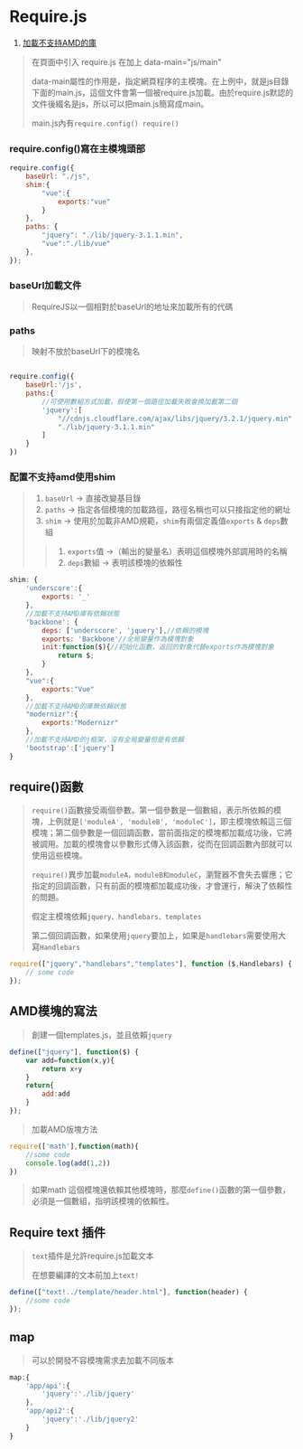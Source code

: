 # Require.js
1. [加載不支持AMD的庫](#none_amd)
> 在頁面中引入 require.js 在加上 data-main="js/main"
>
> data-main屬性的作用是，指定網頁程序的主模塊。在上例中，就是js目錄下面的main.js，這個文件會第一個被require.js加載。由於require.js默認的文件後綴名是js，所以可以把main.js簡寫成main。
>
> main.js內有`require.config() require()`

### require.config()寫在主模塊頭部
```javascript
require.config({
    baseUrl: "./js",
    shim:{
        "vue":{
            exports:"vue"
        }
    },
    paths: {
        "jquery": "./lib/jquery-3.1.1.min",
        "vue":"./lib/vue"
    },
});
```
### baseUrl加載文件
> RequireJS以一個相對於baseUrl的地址來加載所有的代碼
### paths
> 映射不放於baseUrl下的模塊名
```javascript

require.config({
    baseUrl:'/js',
    paths:{
        //可使用數組方式加載，假使第一個路徑加載失敗會換加載第二個
        'jquery':[
            "//cdnjs.cloudflare.com/ajax/libs/jquery/3.2.1/jquery.min",
            "./lib/jquery-3.1.1.min"
        ]
    }
})
```
### <span id="none_amd">配置不支持amd使用shim</span>
>1. `baseUrl` -> 直接改變基目錄
>1. `paths` -> 指定各個模塊的加載路徑，路徑名稱也可以只接指定他的網址
>1. `shim` -> 使用於加載非AMD規範，`shim`有兩個定義值`exports` & `deps`數組
>>1. `exports`值 ->（輸出的變量名）表明這個模塊外部調用時的名稱
>>2. `deps`數組 -> 表明該模塊的依賴性
```javascript
shim: {
    'underscore':{
        exports: '_'
    },
    //加載不支持AMD庫有依賴狀態
    'backbone': {
        deps: ['underscore', 'jquery'],//依賴的模塊
        exports: 'Backbone'//全局變量作為模塊對象
        init:function($){//初始化函數，返回的對象代替exports作為模塊對象
            return $;
        }
    },
    "vue":{
        exports:"Vue"
    },
    //加載不支持AMD的庫無依賴狀態
    "modernizr":{
        exports:"Modernizr"
    },
    //加載不支持AMD的j框架，沒有全局變量但是有依賴
    'bootstrap':['jquery']
}
```
## require()函數
> `require()`函數接受兩個參數。第一個參數是一個數組，表示所依賴的模塊，上例就是`['moduleA', 'moduleB', 'moduleC']`，即主模塊依賴這三個模塊；第二個參數是一個回調函數，當前面指定的模塊都加載成功後，它將被調用。加載的模塊會以參數形式傳入該函數，從而在回調函數內部就可以使用這些模塊。
>
> `require()`異步加載`moduleA，moduleB和moduleC`，瀏覽器不會失去響應；它指定的回調函數，只有前面的模塊都加載成功後，才會運行，解決了依賴性的問題。
>
> 假定主模塊依賴`jquery、handlebars、templates`
>
> 第二個回調函數，如果使用`jquery`要加上，如果是`handlebars`需要使用大寫`Handlebars`
```javascript
require(["jquery","handlebars","templates"], function ($,Handlebars) {
    // some code
});
```
## AMD模塊的寫法
> 創建一個templates.js，並且依賴`jquery`
```javascript
define(["jquery"], function($) {
    var add=function(x,y){
        return x+y
    }
    return{
        add:add
    }
});
```
> 加載AMD版塊方法
```javascript
require(['math'],function(math){
    //some code
    console.log(add(1,2))
})
```
> 如果math 這個模塊還依賴其他模塊時，那麼`define()`函數的第一個參數，必須是一個數組，指明該模塊的依賴性。

## Require text 插件
> `text`插件是允許require.js加載文本
>
> 在想要編譯的文本前加上`text!`
```javascript
define(["text!../template/header.html"], function(header) {
    //some code
});
```
## <span id="map">map</span>
> 可以於開發不容模塊需求去加載不同版本
```javascript
map:{
    'app/api':{
        'jquery':'./lib/jquery'
    },
    'app/api2':{
        'jquery':'./lib/jquery2'
    }
}
```